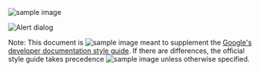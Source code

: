 <img src="https://placehold.it/350x150" alt="sample image" />

![Alert dialog](https://placehold.it/350x150)

Note: This document is <image src="https://placehold.it/350x150" alt="sample image" /> meant to supplement the [Google's developer
documentation style guide](/style/). If there are differences, the
official style guide takes precedence <img src="https://placehold.it/350x150" alt="sample image" /> unless otherwise specified.
